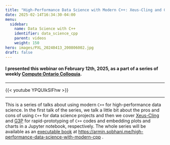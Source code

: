 ```yaml
---
title: "High-Performance Data Science with Modern C++: Xeus-Cling and G3P"
date: 2025-02-14T16:34:30-04:00
menu:
  sidebar:
    name: Data Science with C++
    identifier: data_science_cpp
    parent: videos
    weight: 150
hero: images/PXL_20240413_200806002.jpg
draft: false
---
```

#### I presented this webinar on February 12th, 2025, as a part of a series of weekly [Compute Ontario Colloquia](https://www.computeontario.ca/training-colloquia).
---
{{< youtube YPQUIkSIFhw >}}

---
This is a series of talks about using modern `C++` for high-performance data science. In the first talk of the series, we talk a little bit about the pros and cons of using `C++` for data science projects and then we cover [Xeus-Cling](https://github.com/jupyter-xeus/xeus-cling) and [G3P](https://github.com/arminms/g3p) for rapid-prototyping of `C++` codes and embedding plots and charts in a Jupyter notebook, respectively. The whole series will be available as an [executable book](https://executablebooks.org/) at https://armin.sobhani.me/high-performance-data-science-with-modern-cpp .
